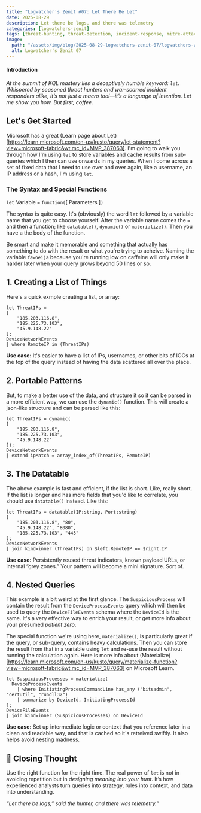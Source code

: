 ```yaml
---
title: "Logwatcher's Zenit #07: Let There Be Let"
date: 2025-08-29
description: Let there be logs, and there was telemetry
categories: [logwatchers-zenit]
tags: [threat-hunting, threat-detection, incident-response, mitre-attack]
image:
  path: "/assets/img/blog/2025-08-29-logwatchers-zenit-07/logwatchers-zenit-title-07.png"
  alt: Logwatcher's Zenit 07
---
```


#### Introduction
*At the summit of KQL mastery lies a deceptively humble keyword: `let`. Whispered by seasoned threat hunters and war-scarred incident responders alike, it’s not just a macro tool—it’s a language of intention. Let me show you how. But first, coffee.*


## Let's Get Started
Microsoft has a great (Learn page about Let)[https://learn.microsoft.com/en-us/kusto/query/let-statement?view=microsoft-fabric&wt.mc_id=MVP_387063]. I'm going to walk you through how I'm using `let` to store variables and cache results from sub-queries which I then can use onwards in my queries. When I come across a set of fixed data that I need to use over and over again, like a username, an IP address or a hash, I'm using `let`.

### The Syntax and Special Functions
`let` Variable `=` `function(`[ Parameters ]`)`

The syntax is quite easy. It's (obviously) the word `let` followed by a variable name that you get to choose yourself. After the variable name comes the `=` and then a function; like `datatable()`, `dynamic()` or `materialize()`. Then you have a the body of the function.

Be smart and make it memorable and something that actually has something to do with the result or what you're trying to acheive. Naming the variable `fawoeija` because you're running low on caffeine will only make it harder later when your query grows beyond 50 lines or so. 


## 1. Creating a List of Things
Here's a quick exmple creating a list, or array:

```kql
let ThreatIPs =
[
	"185.203.116.8",
	"185.225.73.103",
	"45.9.148.22"
];
DeviceNetworkEvents
| where RemoteIP in (ThreatIPs)
```

**Use case:** It's easier to have a list of IPs, usernames, or other bits of IOCs at the top of the query instead of having the data scattered all over the place.


## 2. Portable Patterns
But, to make a better use of the data, and structure it so it can be parsed in a more efficient way, we can use the `dynamic()` function. This will create a json-like structure and can be parsed like this:

```kql
let ThreatIPs = dynamic(
[
	"185.203.116.8",
	"185.225.73.103",
	"45.9.148.22"
]);
DeviceNetworkEvents
| extend ipMatch = array_index_of(ThreatIPs, RemoteIP)
```

## 3. The Datatable
The above example is fast and efficient, if the list is short. Like, really short. If the list is longer and has more fields that you'd like to correlate, you should use `datatable()` instead. Like this:

```kql
let ThreatIPs = datatable(IP:string, Port:string)
[
    "185.203.116.8", "80",
    "45.9.148.22", "8080",
    "185.225.73.103", "443"
];
DeviceNetworkEvents
| join kind=inner (ThreatIPs) on $left.RemoteIP == $right.IP
```

**Use case:** Persistently reused threat indicators, known payload URLs, or internal “grey zones.” Your pattern will become a mini signature. Sort of.


## 4. Nested Queries

This example is a bit weird at the first glance. The `SuspiciousProcess` will contain the result from the `DeviceProcessEvents` query which will then be used to query the `DeviceFileEvents` schema where the `DeviceId` is the same. It's a very effective way to enrich your result, or get more info about your presumed *patient zero*.

The special function we're using here, `materialize()`, is particularly great if the query, or sub-query, contains heavy calculations. Then you can store the result from that in a variable using `let` and re-use the result without running the calculation again. Here is more info about (Materialize)[https://learn.microsoft.com/en-us/kusto/query/materialize-function?view=microsoft-fabric&wt.mc_id=MVP_387063] on Microsoft Learn.

```kql
let SuspiciousProcesses = materialize(
  DeviceProcessEvents
	| where InitiatingProcessCommandLine has_any ("bitsadmin", "certutil", "rundll32")
	| summarize by DeviceId, InitiatingProcessId
);
DeviceFileEvents
| join kind=inner (SuspiciousProcesses) on DeviceId
```

**Use case:** Set up intermediate logic or context that you reference later in a clean and readable way, and that is cached so it's retreived swiftly. It also helps avoid nesting madness.

## 🔮 Closing Thought

Use the right function for the right time. The real power of `let` is not in avoiding repetition but in _designing meaning into your hunt_. It’s how experienced analysts turn queries into strategy, rules into context, and data into understanding.

*“Let there be logs,” said the hunter, and there was telemetry.”*
